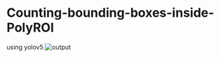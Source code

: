 # Counting-bounding-boxes-inside-PolyROI

using yolov5
![output](https://user-images.githubusercontent.com/33729709/211142186-a9ecd225-4f90-4310-91df-862e243f8833.gif)
